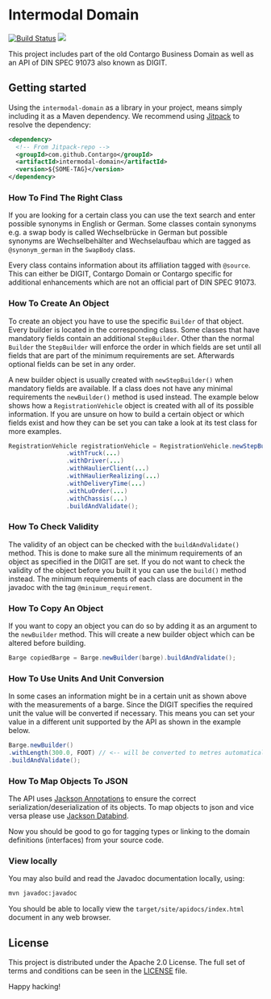 Intermodal Domain
========================
[![Build Status](https://travis-ci.org/Contargo/intermodal-domain.svg?branch=master)](https://travis-ci.org/Contargo/intermodal-domain)
[![](https://jitpack.io/v/Contargo/intermodal-domain.svg)](https://jitpack.io/#Contargo/intermodal-domain)

This project includes part of the old Contargo Business Domain 
as well as an API of DIN SPEC 91073 also known as DIGIT. 


## Getting started

Using the `intermodal-domain` as a library in your project, means
simply including it as a Maven dependency. We recommend using
[Jitpack](https://jitpack.io) to resolve the dependency:

```xml
<dependency>
  <!-- From Jitpack-repo -->
  <groupId>com.github.Contargo</groupId>
  <artifactId>intermodal-domain</artifactId>
  <version>${SOME-TAG}</version>
</dependency>
```

### How To Find The Right Class
If you are looking for a certain class you can use the text search 
and enter possible synonyms in English or German. Some classes contain 
synonyms e.g. a swap body is called Wechselbrücke in German but possible 
synonyms are Wechselbehälter and Wechselaufbau which are tagged as 
`@synonym_german` in the `SwapBody` class. 

Every class contains information about its affiliation tagged with 
`@source`. This can either be DIGIT, Contargo Domain or Contargo 
specific for additional enhancements which are not an official part 
of DIN SPEC 91073.

### How To Create An Object

To create an object you have to use the specific `Builder` of that 
object. Every builder is located in the corresponding class. Some 
classes that have mandatory fields contain an additional `StepBuilder`. 
Other than the normal `Builder` the `StepBuilder` will enforce the order 
in which fields are set until all fields that are part of the minimum 
requirements are set. Afterwards optional fields can be set in any order.

A new builder object is usually created with `newStepBuilder()` when mandatory 
fields are available. If a class does not have any minimal requirements 
the `newBuilder()` method is used instead. The example below shows how 
a `RegistrationVehicle` object is created with all of its possible 
information. If you are unsure on how to build a certain object 
or which fields exist and how they can be set you can take a look 
at its test class for more examples.

```java 
RegistrationVehicle registrationVehicle = RegistrationVehicle.newStepBuilder()
                .withTruck(...)
                .withDriver(...)
                .withHaulierClient(...)
                .withHaulierRealizing(...)
                .withDeliveryTime(...)
                .withLuOrder(...)
                .withChassis(...)
                .buildAndValidate();
```

### How To Check Validity
The validity of an object can be checked with the `buildAndValidate()` 
method. This is done to make sure all the minimum requirements of an 
object as specified in the DIGIT are set. If you do not want to check 
the validity of the object before you built it you can use the `build()` 
method instead. The minimum requirements of each class are document in 
the javadoc with the tag `@minimum_requirement`.

### How To Copy An Object

If you want to copy an object you can do so by adding it as an argument 
to the `newBuilder` method. This will create a new builder object which 
can be altered before building.
```java 
Barge copiedBarge = Barge.newBuilder(barge).buildAndValidate();
```

### How To Use Units And Unit Conversion
In some cases an information might be in a certain unit as shown above 
with the measurements of a barge. Since the DIGIT specifies the required 
unit the value will be converted if necessary. This means you can set your 
value in a different unit supported by the API as shown in the example below.

```java 
Barge.newBuilder()
.withLength(300.0, FOOT) // <-- will be converted to metres automatically
.buildAndValidate();
```

### How To Map Objects To JSON
The API uses [Jackson Annotations](https://github.com/FasterXML/jackson-annotations/wiki/Jackson-Annotations) to ensure the correct serialization/deserialization of its objects. To map objects to json and vice versa please use [Jackson Databind](https://github.com/FasterXML/jackson-databind).

Now you should be good to go for tagging types or linking to the
domain definitions (interfaces) from your source code.

### View locally

You may also build and read the Javadoc documentation locally,
using:

```bash
mvn javadoc:javadoc
```

You should be able to locally view the `target/site/apidocs/index.html`
document in any web browser.

## License

This project is distributed under the Apache 2.0 License. The full set of
terms and conditions can be seen in the [LICENSE](LICENSE.txt) file.

Happy hacking!
